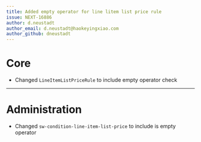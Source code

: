 ```yaml
---
title: Added empty operator for line litem list price rule
issue: NEXT-16886
author: d.neustadt
author_email: d.neustadt@haokeyingxiao.com 
author_github: dneustadt
---
```

# Core
* Changed `LineItemListPriceRule` to include empty operator check
___
# Administration
* Changed `sw-condition-line-item-list-price` to include is empty operator
